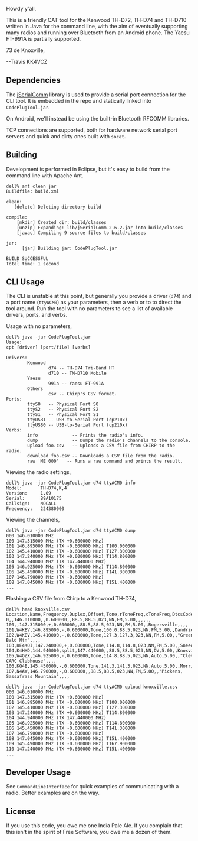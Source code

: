 Howdy y'all,

This is a friendly CAT tool for the Kenwood TH-D72, TH-D74 and TH-D710
written in Java for the command line, with the aim of eventually
supporting many radios and running over Bluetooth from an Android
phone.  The Yaesu FT-991A is partially supported.

73 de Knoxville,

--Travis KK4VCZ


## Dependencies

The [jSerialComm](https://github.com/Fazecast/jSerialComm) library is
used to provide a serial port connection for the CLI tool.  It is
embedded in the repo and statically linked into `CodePlugTool.jar`.

On Android, we'll instead be using the built-in Bluetooth RFCOMM
libraries.

TCP connections are supported, both for hardware network serial port
servers and quick and dirty ones built with `socat`.


## Building

Development is performed in Eclipse, but it's easy to build from the
command line with Apache Ant.

```
dell% ant clean jar
Buildfile: build.xml

clean:
   [delete] Deleting directory build

compile:
    [mkdir] Created dir: build/classes
    [unzip] Expanding: lib/jSerialComm-2.6.2.jar into build/classes
    [javac] Compiling 9 source files to build/classes

jar:
      [jar] Building jar: CodePlugTool.jar

BUILD SUCCESSFUL
Total time: 1 second
```

## CLI Usage

The CLI is unstable at this point, but generally you provide a driver
(`d74`) and a port name (`ttyACM0`) as your parameters, then a verb or
to to direct the tool around.  Run the tool with no parameters to see
a list of available drivers, ports, and verbs.


Usage with no parameters,

```
dell% java -jar CodePlugTool.jar 
Usage: 
cpt [driver] [port/file] [verbs]

Drivers:
        Kenwood
                d74 -- TH-D74 Tri-Band HT
                d710 -- TM-D710 Mobile
        Yaesu
                991a -- Yaesu FT-991A
        Others
                csv -- Chirp's CSV format.
Ports:
        ttyS0   -- Physical Port S0
        ttyS2   -- Physical Port S2
        ttyS1   -- Physical Port S1
        ttyUSB1 -- USB-to-Serial Port (cp210x)
        ttyUSB0 -- USB-to-Serial Port (cp210x)
Verbs:
        info             -- Prints the radio's info.
        dump             -- Dumps the radio's channels to the console.
        upload foo.csv   -- Uploads a CSV file from CHIRP to the radio.
        download foo.csv -- Downloads a CSV file from the radio.
        raw 'ME 000'   -- Runs a raw command and prints the result.
```

Viewing the radio settings,

```
dell% java -jar CodePlugTool.jar d74 ttyACM0 info
Model:       TH-D74,K,4
Version:     1.09
Serial:      B9A10175
Callsign:    NOCALL
Frequency:   224380000
```

Viewing the channels,

```
dell% java -jar CodePlugTool.jar d74 ttyACM0 dump
000 146.010000 MHz 
100 147.315000 MHz (TX +0.600000 MHz) 
101 146.895000 MHz (TX -0.600000 MHz) T100.000000
102 145.410000 MHz (TX -0.600000 MHz) T127.300000
103 147.240000 MHz (TX +0.600000 MHz) T114.800000
104 144.940000 MHz (TX 147.440000 MHz) 
105 146.925000 MHz (TX -0.600000 MHz) T114.800000
106 145.450000 MHz (TX -0.600000 MHz) T141.300000
107 146.790000 MHz (TX -0.600000 MHz) 
108 147.045000 MHz (TX -0.600000 MHz) T151.400000
...
```

Flashing a CSV file from Chirp to a Kenwood TH-D74,

```
dell% head knoxville.csv 
Location,Name,Frequency,Duplex,Offset,Tone,rToneFreq,cToneFreq,DtcsCode,DtcsPolarity,Mode,TStep,Skip,Comment,URCALL,RPT1CALL,RPT2CALL,DVCODE
0,,146.010000,,0.600000,,88.5,88.5,023,NN,FM,5.00,,,,,,
100,,147.315000,+,0.600000,,88.5,88.5,023,NN,FM,5.00,,Rogersville,,,,
101,W4KEV,146.895000,-,0.600000,Tone,100.0,88.5,023,NN,FM,5.00,,Dandridge,,,,
102,W4KEV,145.410000,-,0.600000,Tone,127.3,127.3,023,NN,FM,5.00,,"Greeneville, Bald Mtn",,,,
103,KE4KQI,147.240000,+,0.600000,Tone,114.8,114.8,023,NN,FM,5.00,,Sneedville,,,,
104,K4HXD,144.940000,split,147.440000,,88.5,88.5,023,NN,DV,5.00,,Knoxville,CQCQCQ,,,0
105,W4GZX,146.925000,-,0.600000,Tone,114.8,88.5,023,NN,Auto,5.00,,"Cleveland, CARC Clubhouse",,,,
106,KQ4E,145.450000,-,0.600000,Tone,141.3,141.3,023,NN,Auto,5.00,,Morristown,,,,
107,N4AW,146.790000,-,0.600000,,88.5,88.5,023,NN,FM,5.00,,"Pickens, Sassafrass Mountain",,,,

dell% java -jar CodePlugTool.jar d74 ttyACM0 upload knoxville.csv             
000 146.010000 MHz 
100 147.315000 MHz (TX +0.600000 MHz) 
101 146.895000 MHz (TX -0.600000 MHz) T100.000000
102 145.410000 MHz (TX -0.600000 MHz) T127.300000
103 147.240000 MHz (TX +0.600000 MHz) T114.800000
104 144.940000 MHz (TX 147.440000 MHz) 
105 146.925000 MHz (TX -0.600000 MHz) T114.800000
106 145.450000 MHz (TX -0.600000 MHz) T141.300000
107 146.790000 MHz (TX -0.600000 MHz) 
108 147.045000 MHz (TX -0.600000 MHz) T151.400000
109 145.490000 MHz (TX -0.600000 MHz) T167.900000
110 147.240000 MHz (TX +0.600000 MHz) T151.400000
...
```

## Developer Usage

See `CommandLineInterface` for quick examples of communicating
with a radio.  Better examples are on the way.


## License

If you use this code, you owe me one India Pale Ale.  If you complain
that this isn't in the spirit of Free Software, you owe me a dozen of
them.

